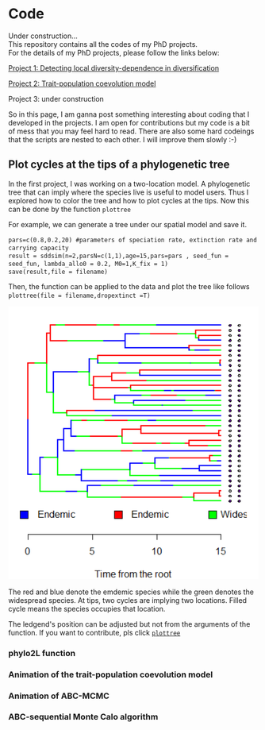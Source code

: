 # Code
Under construction...  
This repository contains all the codes of my PhD projects.  
For the details of my PhD projects, please follow the links below: 

[Project 1: Detecting local diversity-dependence in diversification](https://github.com/xl0418/PhdIntroProject1)

[Project 2: Trait-population coevolution model](https://github.com/xl0418/PhdIntroProject2)

Project 3: under construction

So in this page, I am ganna post something interesting about coding that I developed in the projects. I am open for contributions but my code is a bit of mess that you may feel hard to read. There are also some hard codeings that the scripts are nested to each other. I will improve them slowly :-)  

## Plot cycles at the tips of a phylogenetic tree
In the first project, I was working on a two-location model. A phylogenetic tree that can imply where the species live is useful to model users. Thus I explored how to color the tree and how to plot cycles at the tips. Now this can be done by the function `plottree`

For example, we can generate a tree under our spatial model and save it.  
```
pars=c(0.8,0.2,20) #parameters of speciation rate, extinction rate and carrying capacity
result = sddsim(n=2,parsN=c(1,1),age=15,pars=pars , seed_fun = seed_fun, lambda_allo0 = 0.2, M0=1,K_fix = 1)
save(result,file = filename)
```  
Then, the function can be applied to the data and plot the tree like follows  
`
plottree(file = filename,dropextinct =T)
`
<div align=center><img width="550" height="550" src="https://github.com/xl0418/PhdIntroProject2/blob/master/Example/exampletree.png"/></div>  

The red and blue denote the emdemic species while the green denotes the widespread species. At tips, two cycles are implying two locations. Filled cycle means the species occupies that location. 

The ledgend's position can be adjusted but not from the arguments of the function. If you want to contribute, pls click [`plottree`](https://github.com/xl0418/Code/blob/0ebc0a244d3547d757503395f1cbedc9638b9261/Pro1/code_pro1/Plottree.R)

### phylo2L function 

### Animation of the trait-population coevolution model

### Animation of ABC-MCMC

### ABC-sequential Monte Calo algorithm
